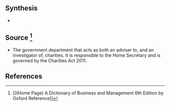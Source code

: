 ## Synthesis
- 
## Source [^1]
- The government department that acts as both an adviser to, and an investigator of, charities. It is responsible to the Home Secretary and is governed by the Charities Act 2011.
## References

[^1]: [[(Home Page) A Dictionary of Business and Management 6th Edition by Oxford Reference]]